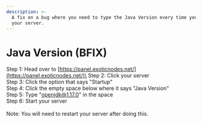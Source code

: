 ```yaml
---
description: >-
  A fix on a bug where you need to type the Java Version every time you start
  your server.
---
```


# Java Version (BFIX)

Step 1: Head over to [https://panel.exoticnodes.net/](https://panel.exoticnodes.net/)\
Step 2: Click your server\
Step 3: Click the option that says "Startup"\
Step 4: Click the empty space below where it says "Java Version"\
Step 5: Type "openjdk@1.17.0" in the space\
Step 6: Start your server\
\
Note: You will need to restart your server after doing this.
